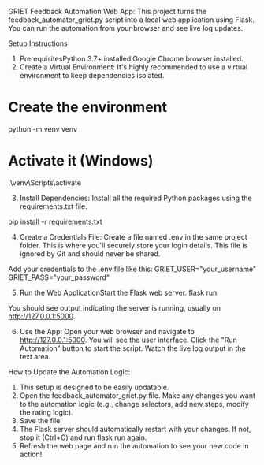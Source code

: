 GRIET Feedback Automation Web App:
This project turns the feedback_automator_griet.py script into a local web application using Flask. You can run the automation from your browser and see live log updates.

Setup Instructions

1. PrerequisitesPython 3.7+ installed.Google Chrome browser installed.
2. Create a Virtual Environment:
It's highly recommended to use a virtual environment to keep dependencies isolated.

# Create the environment
python -m venv venv

# Activate it (Windows)
.\venv\Scripts\activate

 
3. Install Dependencies:
Install all the required Python packages using the requirements.txt file.

pip install -r requirements.txt

4. Create a Credentials File:
Create a file named .env in the same project folder. This is where you'll securely store your login details. This file is ignored by Git and should never be shared.

Add your credentials to the .env file like this:
GRIET_USER="your_username"
GRIET_PASS="your_password"

5. Run the Web ApplicationStart the Flask web server.
flask run

You should see output indicating the server is running, usually on 
http://127.0.0.1:5000.

6. Use the App:
Open your web browser and navigate to http://127.0.0.1:5000.
You will see the user interface.
Click the "Run Automation" button to start the script.
Watch the live log output in the text area.

How to Update the Automation Logic:
1. This setup is designed to be easily updatable.
2. Open the feedback_automator_griet.py file.
Make any changes you want to the automation logic (e.g., change selectors, add new steps, modify the rating logic).
3. Save the file.
4. The Flask server should automatically restart with your changes. If not, stop it (Ctrl+C) and run flask run again.
5. Refresh the web page and run the automation to see your new code in action!